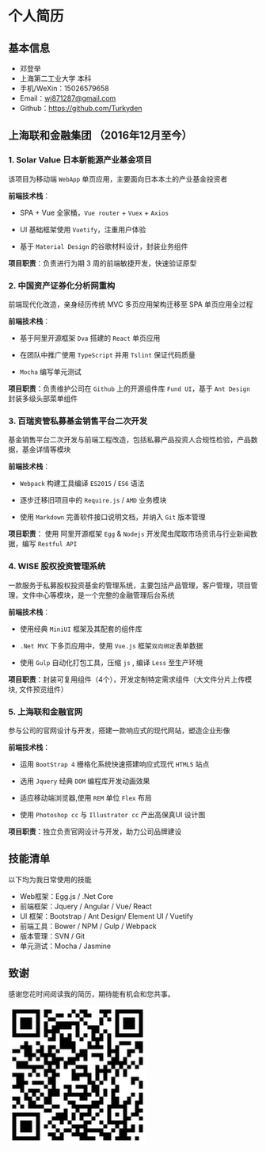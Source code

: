 # 个人简历

## 基本信息

- 邓登举
- 上海第二工业大学 本科
- 手机/WeXin：15026579658
- Email：wj871287@gmail.com
- Github：https://github.com/Turkyden

## 上海联和金融集团 （2016年12月至今）

### 1. Solar Value 日本新能源产业基金项目

该项目为移动端 `WebApp` 单页应用，主要面向日本本土的产业基金投资者

**前端技术栈**：

- SPA + Vue 全家桶，`Vue router` + `Vuex` + `Axios`

- UI 基础框架使用 `Vuetify`，注重用户体验

- 基于 `Material Design` 的谷歌材料设计，封装业务组件

**项目职责**：负责进行为期 3 周的前端敏捷开发，快速验证原型

### 2. 中国资产证券化分析网重构

前端现代化改造，亲身经历传统 MVC 多页应用架构迁移至 SPA 单页应用全过程

**前端技术栈**：

- 基于阿里开源框架 `Dva` 搭建的 `React` 单页应用

- 在团队中推广使用 `TypeScript` 并用 `Tslint` 保证代码质量

- `Mocha` 编写单元测试

**项目职责**：负责维护公司在 `Github` 上的开源组件库 `Fund UI`，基于 `Ant Design` 封装多级头部菜单组件

### 3. 百瑞资管私募基金销售平台二次开发

基金销售平台二次开发与前端工程改造，包括私募产品投资人合规性检验，产品数据，基金详情等模块

**前端技术栈**：

- `Webpack` 构建工具编译 `ES2015` / `ES6` 语法

- 逐步迁移旧项目中的 `Require.js` / `AMD` 业务模块

- 使用 `Markdown` 完善软件接口说明文档，并纳入 `Git` 版本管理

**项目职责**： 使用 阿里开源框架 `Egg` & `Nodejs` 开发爬虫爬取市场资讯与行业新闻数据，编写 `Restful API`

### 4. WISE 股权投资管理系统

一款服务于私募股权投资基金的管理系统，主要包括产品管理，客户管理，项目管理，文件中心等模块，是一个完整的金融管理后台系统

**前端技术栈**：

- 使用经典 `MiniUI` 框架及其配套的组件库

- `.Net MVC` 下多页应用中，使用 `Vue.js` 框架`双向绑定`表单数据

- 使用 `Gulp` 自动化打包工具，压缩 `js` , 编译 `Less` 至生产环境

**项目职责**：封装可复用组件（4个），开发定制特定需求组件（大文件分片上传模块, 文件预览组件）

### 5. 上海联和金融官网

参与公司的官网设计与开发，搭建一款响应式的现代网站，塑造企业形像

**前端技术栈**：

- 运用 `BootStrap 4` 栅格化系统快速搭建响应式现代 `HTML5` 站点

- 选用 `Jquery` 经典 `DOM` 编程库开发动画效果

- 适应移动端浏览器,使用 `REM` 单位 `Flex` 布局

- 使用 `Photoshop cc` 与 `Illustrator cc` 产出高保真UI 设计图

**项目职责**：独立负责官网设计与开发，助力公司品牌建设

## 技能清单

以下均为我日常使用的技能

- Web框架：Egg.js / .Net Core
- 前端框架：Jquery / Angular / Vue/ React
- UI 框架：Bootstrap / Ant Design/ Element UI / Vuetify
- 前端工具：Bower / NPM / Gulp / Webpack
- 版本管理：SVN / Git
- 单元测试：Mocha / Jasmine

## 致谢

感谢您花时间阅读我的简历，期待能有机会和您共事。

![Demo](../img/sv-demo.png)